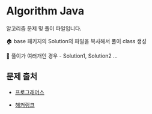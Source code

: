 # Algorithm Java
알고리즘 문제 및 풀이 파일입니다.

:house: base 패키지의 Solution의 파일을 복사해서 풀이 class 생성

:orange_book: 풀이가 여러개인 경우 - Solution1, Solution2 ...



## 문제 출처

* [프로그래머스](https://programmers.co.kr/)

* [해커랭크](https://www.hackerrank.com)

